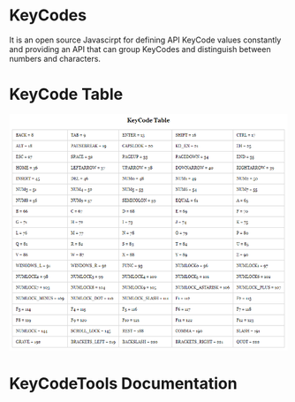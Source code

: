 # KeyCodes
It is an open source Javascirpt for defining API KeyCode values constantly and providing an API that can group KeyCodes and distinguish between numbers and characters.

# KeyCode Table
<!-- HTML CODE-->
<div>
<img src="./image/keycode_table.png" />
</div>

# KeyCodeTools Documentation
